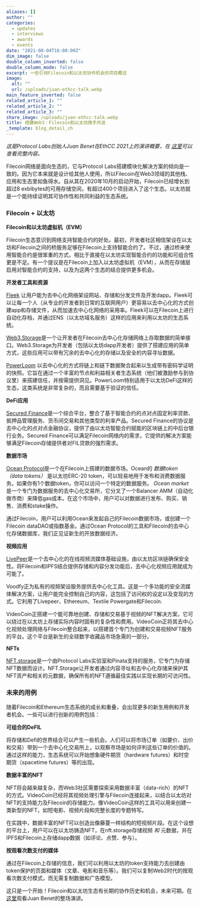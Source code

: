 ```yaml
---
aliases: []
author: ""
categories:
  - updates
  - interviews
  - awards
  - events
date: "2021-08-04T16:00:00Z"
dim_image: false
double_column_inverted: false
double_column_mode: false
excerpt: 一些引领Filecoin和以太坊协作机会的项目概览
image:
  alt: ""
  url: /uploads/juan-ethcc-talk.webp
main_feature_inverted: false
related_article_1: ""
related_article_2: ""
related_article_3: ""
share_image: /uploads/juan-ethcc-talk.webp
title: 搭建Web3：Filecoin和以太坊携手共进
_template: blog_detail_ch
---
```


_这是Protocol Labs创始人Juan Benet在EthCC 2021上的演讲概要，在_ [_这里_](https://www.youtube.com/watch?v=fHbjjSKrLJU)_可以查看完整内容。_

Filecoin网络是面向生态的，它与Protocol Labs搭建模块化解决方案的倾向是一致的。因为它本来就是设计给其他人使用，所以Filecoin在Web3领域的其他栈、应用和生态里如鱼得水。自从其在2020年10月的启动开始，Filecoin已经增长到超过8 exbibytes的可用存储空间，有超过400个项目进入了这个生态。以太坊就是一个能持续证明其可协作性和共同利益的生态系统。

### Filecoin + 以太坊

**Filecoin和以太坊虚拟机（EVM）**

Filecoin生态意识到网络支持智能合约的好处。最初，开发者社区相信架设在以太坊和Filecoin之间的桥服务足够在Filecoin上支持智能合约了。不过，通过桥来使用智能合约是很笨重的方式，相比于直接在以太坊实现智能合约的功能和可组合性更是不足。有一个提议是在Filecoin上加入以太坊虚拟机（EVM），从而在存储层启用对智能合约的支持，以及为这两个生态的结合提供更多机会。

**开发者工具和资源**

[Fleek](https://fleek.co/) 让用户能为去中心化网络架设网站、存储和分发文件及开发dapp。Fleek可以让每一个人（从专业的开发者到日常的互联网用户）更容易以去中心化的方式创建app和存储文件，从而加速去中心化网络的采用率。Fleek可以在Filecoin上进行自动化存档，并通过ENS（以太坊域名服务）这样的应用来利用以太坊的生态系统。

[Web3.Storage](http://web3.storage/)是一个让开发者在Filecoin去中心化存储网络上存取数据的简单接口。Web3.Storage为开发者（包括以太坊dapp开发者）提供了搭建应用的简单方式，这些应用可以带有冗余的去中心化的存储以及安全的内容寻址数据。

[PowerLoom](https://powerloom.io/) 以去中心化的方式将链上和链下数据聚合起来以生成带有密码学证明的快照。它旨在通过一个丰富的节点和利益相关者生态系统（他们被激励参与到协议里）来搭建信任，并按需提供洞见。PowerLoom特别适用于以太坊DeFi这样的生态，这类系统是非常复杂的，而且需要基于验证的信任。

**DeFi应用**

[Secured Finance](https://secured-finance.com/)是一个综合平台，整合了基于智能合约的点对点固定利率贷款、抵押品管理服务、货币间交易和其他类型的利率产品。Secured Finance的协议是去中心化的点对点金融协议，提供了由以太坊智能合约赋能的区块链上的中后台银行业务。Secured Finance可以满足Filecoin网络内的需求，它提供的解决方案能够满足Filecoin存储提供者对FIL贷款的强烈需求。

**数据市场**

[Ocean Protocol](https://t.co/misApE3ggc?amp=1)是一个在Filecoin上搭建的数据市场。Ocean的 _数据token（data tokens）_ 是以太坊ERC-20 token，可以轻易地用于发布和消费数据服务。如果你有1个数据token，你可以访问一个特定的数据服务。 _Ocean market_ 是一个专门为数据服务的去中心化交易所，它分叉了一个Balancer AMM（自动化做市商）来降低gas成本。在这个市场中，用户可以对数据进行发布、购买、销售、消费和stake操作。

通过Filecoin，用户可以利用Ocean来发起自己的Filecoin数据市场，或创建一个Filecoin dataDAO或指数基金。通过Ocean Protocol的工具和Filecoin的去中心化存储数据库，我们正见证新生的开放数据经济。

**视频应用**

[LivePeer](https://livepeer.org/)是一个去中心化的在线视频流媒体基础设施，由以太坊区块链确保安全性。将Filecoin和IPFS结合提供存储和内容分发功能后，去中心化视频应用就成为可能了。

Voodfy正为私有的视频架设服务提供去中心化工具。这是一个多功能的安全流媒体解决方案，让用户能完全控制自己的内容，这包括了访问权的设定以及变现的方式。它利用了Livepeer、Ethereum、Textile Powergate和Filecoin.

VideoCoin正搭建一个能可靠地创建、存储和交易基于视频的NFT解决方案，它可以绕过在以太坊上存储实际内容时固有的复杂性和费用。VideoCoin正将其去中心化视频处理网络与Filecoin整合起来，以搭建首个专门为创建和交易视频NFT服务的平台。这个平台是新生的全球数字收藏品市场急需的一部分。

**NFTs**

[NFT.storage](http://nft.storage/)是一个由Protocol Labs实验室和Pinata支持的服务，它专门为存储NFT数据而设计。NFT.Storage让开发者通过内容寻址和去中心化存储来保护其NFT资产和相关的元数据，确保所有的NFT遵循最佳实践以实现长期的可访问性。

### 未来的用例

随着Filecoin和Ethereum生态系统的成长和重叠，会出现更多的新生用例和开发者机会。一些可以进行创新的用例包括：

**可组合的DeFIL**

将存储和Defi的世界结合可以产生一些机会。人们可以将市场订单（如要价、出价和交易）带到一个去中心化交易所上，以观察市场是如何评判这些订单的价值的。通过这样的能力，生态系统可以开始想象硬件期货（hardware futures）和时空期货（spacetime futures）等的出现。

**数据丰富的NFT**

NFT将会越来越复杂，而Web3社区需要探索采用数据丰富（data-rich）的NFT的方式。VideoCoin已经将其视频处理引擎与Filecoin连接起来，以结合以太坊对NFT的支持能力及Filecoin的存储能力。像VideoCoin这样的工具可以用来创建一类新型的NFT，如短电影、视频片段和完整长度的专题特写。

在实践中，数据丰富的NFT可以创造出像藤蔓一样结构的短视频片段。在这个设想的平台上，用户可以在以太坊铸造NFT，在nft.storage存储视频 _和_ 元数据，并在IPFS和Filecoin上存储dapp数据（如评论、点赞、参与）。

**按观看次数支付的媒体**

通过在Filecoin上存储的信息，我们可以利用以太坊的token支持能力去创建由token保护的页面和媒体（文章、电影和音乐等）。我们可以复制Web2时代的按观看次数支付模式，而无需复制数据和广告模型。

这只是一个开始！Filecoin和以太坊生态有长期的协作历史和机会，未来可期。在[这里](https://www.bilibili.com/video/BV1eb4y1r7E1)观看Juan Benet的整场演讲。
